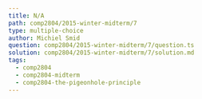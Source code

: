 ```yaml
---
title: N/A
path: comp2804/2015-winter-midterm/7
type: multiple-choice
author: Michiel Smid
question: comp2804/2015-winter-midterm/7/question.ts
solution: comp2804/2015-winter-midterm/7/solution.md
tags:
  - comp2804
  - comp2804-midterm
  - comp2804-the-pigeonhole-principle
---
```

